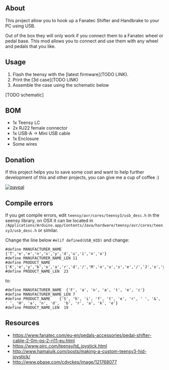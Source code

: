 ## About

This project allow you to hook up a Fanatec Shifter and Handbrake to your PC using USB.

Out of the box they will only work if you connect them to a Fanatec wheel or pedal base. This mod allows you to
connect and use them with any wheel and pedals that you like. 

## Usage

1. Flash the teensy with the [latest firmware](TODO LINK).
2. Print the [3d case](TODO LINK)
3. Assemble the case using the schematic below

[TODO schematic]



## BOM

* 1x Teensy LC
* 2x RJ22 female connector
* 1x USB-A -> Mini USB cable
* 1x Enclosure
* Some wires



## Donation

If this project helps you to save some cost and want to help further development of this and other projects, you can give me a cup of coffee :) 

[![paypal](https://www.paypalobjects.com/en_US/i/btn/btn_donateCC_LG.gif)](https://paypal.me/MarijnKoesen)


## Compile errors

If you get compile errors, edit `teensy/avr/cores/teensy3/usb_desc.h` in the seensy library, on OSX it can be
located in `/Applications/Arduino.app/Contents/Java/hardware/teensy/avr/cores/teensy3/usb_desc.h` or similar.

Change the line below `#elif defined(USB_HID)` and change:

```
#define MANUFACTURER_NAME {'T','e','e','n','s','y','d','u','i','n','o'}
#define MANUFACTURER_NAME_LEN 11
#define PRODUCT_NAME      {'K','e','y','b','o','a','r','d','/','M','o','u','s','e','/','J','o','y','s','t','i','c','k'}
#define PRODUCT_NAME_LEN  23
```

to:

```
#define MANUFACTURER_NAME  {'F', 'a', 'n', 'a', 't', 'e', 'c'}
#define MANUFACTURER_NAME_LEN 7
#define PRODUCT_NAME    {'S', 'h', 'i', 'f', 't', 'e', 'r', ' ', '&', ' ', 'H', 'a', 'n', 'd',  'b', 'r', 'a', 'k', 'e'}
#define PRODUCT_NAME_LEN  19
```

## Resources

* https://www.fanatec.com/eu-en/pedals-accessories/pedal-shifter-cable-2-0m-ps-2-rj11-eu.html
* https://www.pjrc.com/teensy/td_joystick.html
* http://www.hamaluik.com/posts/making-a-custom-teensy3-hid-joystick/
* http://www.pbase.com/cdyckes/image/121768077
